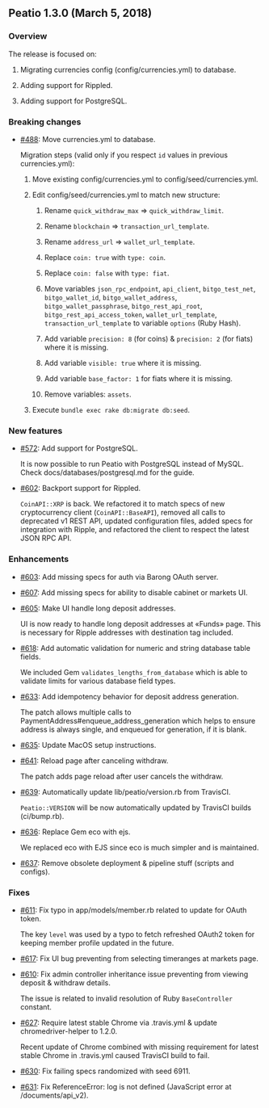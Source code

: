 ## Peatio 1.3.0 (March 5, 2018) ##

### Overview ###

  The release is focused on:
  
  1. Migrating currencies config (config/currencies.yml) to database.

  2. Adding support for Rippled.

  3. Adding support for PostgreSQL.
  
### Breaking changes ###

* [#488](https://github.com/rubykube/peatio/pull/488): Move currencies.yml to database.

  Migration steps (valid only if you respect `id` values in previous currencies.yml):
    
  1. Move existing config/currencies.yml to config/seed/currencies.yml.
  2. Edit config/seed/currencies.yml to match new structure:
       
     1. Rename `quick_withdraw_max` => `quick_withdraw_limit`.
     
     2. Rename `blockchain` => `transaction_url_template`.
     
     3. Rename `address_url` => `wallet_url_template`.
     
     4. Replace `coin: true` with `type: coin`.
     
     5. Replace `coin: false` with `type: fiat`.
     
     6. Move variables `json_rpc_endpoint`, `api_client`, `bitgo_test_net`, `bitgo_wallet_id`, `bitgo_wallet_address`, `bitgo_wallet_passphrase`, `bitgo_rest_api_root`, `bitgo_rest_api_access_token`, `wallet_url_template`, `transaction_url_template` to variable `options` (Ruby Hash).
     
     7. Add variable `precision: 8` (for coins) & `precision: 2` (for fiats) where it is missing.
     
     8. Add variable `visible: true` where it is missing.
     
     9. Add variable `base_factor: 1` for fiats where it is missing.
     
     10. Remove variables: `assets`.

  3. Execute `bundle exec rake db:migrate db:seed`.

### New features ###

* [#572](https://github.com/rubykube/peatio/pull/572): Add support for PostgreSQL.

  It is now possible to run Peatio with PostgreSQL instead of MySQL. Check docs/databases/postgresql.md for the guide.

* [#602](https://github.com/rubykube/peatio/pull/602): Backport support for Rippled.

  `CoinAPI::XRP` is back. We refactored it to match specs of new cryptocurrency client (`CoinAPI::BaseAPI`), removed all calls to deprecated v1 REST API, updated configuration files, added specs for integration with Ripple, and refactored the client to respect the latest JSON RPC API.

### Enhancements ###

* [#603](https://github.com/rubykube/peatio/pull/603): Add missing specs for auth via Barong OAuth server.

* [#607](https://github.com/rubykube/peatio/pull/607): Add missing specs for ability to disable cabinet or markets UI.

* [#605](https://github.com/rubykube/peatio/pull/605): Make UI handle long deposit addresses.

  UI is now ready to handle long deposit addresses at «Funds» page. This is necessary for Ripple addresses with destination tag included.

* [#618](https://github.com/rubykube/peatio/pull/618): Add automatic validation for numeric and string database table fields.

  We included Gem `validates_lengths_from_database` which is able to validate limits for various database field types. 

* [#633](https://github.com/rubykube/peatio/pull/633): Add idempotency behavior for deposit address generation.

  The patch allows multiple calls to PaymentAddress#enqueue_address_generation which helps to ensure address is always single, and enqueued for generation, if it is blank.

* [#635](https://github.com/rubykube/peatio/pull/635): Update MacOS setup instructions.

* [#641](https://github.com/rubykube/peatio/pull/641): Reload page after canceling withdraw.

  The patch adds page reload after user cancels the withdraw.
  
* [#639](https://github.com/rubykube/peatio/pull/639): Automatically update lib/peatio/version.rb from TravisCI.

  `Peatio::VERSION` will be now automatically updated by TravisCI builds (ci/bump.rb).  

* [#636](https://github.com/rubykube/peatio/pull/636): Replace Gem eco with ejs.

  We replaced eco with EJS since eco is much simpler and is maintained. 

* [#637](https://github.com/rubykube/peatio/pull/637): Remove obsolete deployment & pipeline stuff (scripts and configs).

### Fixes ###

* [#611](https://github.com/rubykube/peatio/pull/611): Fix typo in app/models/member.rb related to update for OAuth token.

  The key `level` was used by a typo to fetch refreshed OAuth2 token for keeping member profile updated in the future.

* [#617](https://github.com/rubykube/peatio/pull/617): Fix UI bug preventing from selecting timeranges at markets page.

* [#610](https://github.com/rubykube/peatio/pull/610): Fix admin controller inheritance issue preventing from viewing deposit & withdraw details.

  The issue is related to invalid resolution of Ruby `BaseController` constant.

* [#627](https://github.com/rubykube/peatio/pull/627): Require latest stable Chrome via .travis.yml & update chromedriver-helper to 1.2.0.

  Recent update of Chrome combined with missing requirement for latest stable Chrome in .travis.yml caused TravisCI build to fail.

* [#630](https://github.com/rubykube/peatio/pull/630): Fix failing specs randomized with seed 6911.

* [#631](https://github.com/rubykube/peatio/pull/631): Fix ReferenceError: log is not defined (JavaScript error at /documents/api_v2).
